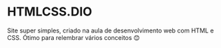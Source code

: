 # HTMLCSS.DIO
Site super simples, criado na aula de desenvolvimento web com HTML e CSS. Ótimo para relembrar vários conceitos 😊
